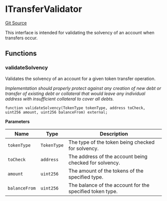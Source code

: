 # ITransferValidator
[Git Source](https://github.com/Ammalgam-Protocol/core-v1/blob/c2398bc2cc7b9fe383b005349741b4aa61a1c292/contracts/interfaces/callbacks/ITransferValidator.sol)

This interface is intended for validating the solvency of an account when transfers occur.


## Functions
### validateSolvency

Validates the solvency of an account for a given token transfer operation.

*Implementation should properly protect against any creation of new debt or transfer
of existing debt or collateral that would leave any individual address with insufficient collateral to cover all debts.*


```solidity
function validateSolvency(TokenType tokenType, address toCheck, uint256 amount, uint256 balanceFrom) external;
```
**Parameters**

|Name|Type|Description|
|----|----|-----------|
|`tokenType`|`TokenType`|The type of the token being checked for solvency.|
|`toCheck`|`address`|The address of the account being checked for solvency.|
|`amount`|`uint256`|The amount of the tokens of the specified type.|
|`balanceFrom`|`uint256`|The balance of the account for the specified token type.|


